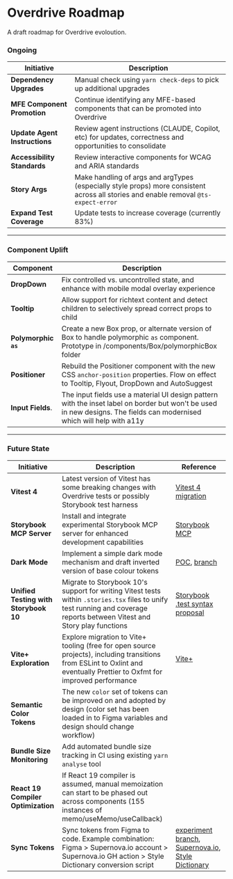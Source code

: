 # Overdrive Roadmap

A draft roadmap for Overdrive evoloution.

### Ongoing

| Initiative                    | Description                                                                                                                          |
| ----------------------------- | ------------------------------------------------------------------------------------------------------------------------------------ |
| **Dependency Upgrades**       | Manual check using `yarn check-deps` to pick up additional upgrades                                                                  |
| **MFE Component Promotion**   | Continue identifying any MFE-based components that can be promoted into Overdrive                                                    |
| **Update Agent Instructions** | Review agent instructions (CLAUDE, Copilot, etc) for updates, correctness and opportunities to consolidate                           |
| **Accessibility Standards**   | Review interactive components for WCAG and ARIA standards                                                                            |
| **Story Args**                | Make handling of args and argTypes (especially style props) more consistent across all stories and enable removal `@ts-expect-error` |
| **Expand Test Coverage**      | Update tests to increase coverage (currently 83%)                                                                                    |

---

### Component Uplift

| Component            | Description                                                                                                                                                            |
| -------------------- | ---------------------------------------------------------------------------------------------------------------------------------------------------------------------- |
| **DropDown**         | Fix controlled vs. uncontrolled state, and enhance with mobile modal overlay experience                                                                                |
| **Tooltip**          | Allow support for richtext content and detect children to selectively spread correct props to child                                                                    |
| **Polymorphic `as`** | Create a new Box prop, or alternate version of Box to handle polymorphic `as` component. Prototype in /components/Box/polymorphicBox folder                            |
| **Positioner**       | Rebuild the Positioner component with the new CSS `anchor-position` properties. Flow on effect to Tooltip, Flyout, DropDown and AutoSuggest                            |
| **Input Fields**.    | The input fields use a material UI design pattern with the inset label on border but won't be used in new designs. The fields can modernised which will help with a11y |

---

### Future State

| Initiative                            | Description                                                                                                                                                               | Reference                                                                                                                                                                                  |
| ------------------------------------- | ------------------------------------------------------------------------------------------------------------------------------------------------------------------------- | ------------------------------------------------------------------------------------------------------------------------------------------------------------------------------------------ |
| **Vitest 4**                          | Latest version of Vitest has some breaking changes with Overdrive tests or possibly Storybook test harness                                                                | [Vitest 4 migration](https://vitest.dev/guide/migration.html#vitest-4)                                                                                                                     |
| **Storybook MCP Server**              | Install and integrate experimental Storybook MCP server for enhanced development capabilities                                                                             | [Storybook MCP](https://github.com/storybookjs/mcp)                                                                                                                                        |
| **Dark Mode**                         | Implement a simple dark mode mechanism and draft inverted version of base colour tokens                                                                                   | [POC](https://github.com/autoguru-au/overdrive/pull/1297), [branch](https://github.com/autoguru-au/overdrive/tree/poc-dark-mode)                                                           |
| **Unified Testing with Storybook 10** | Migrate to Storybook 10's support for writing Vitest tests within `.stories.tsx` files to unify test running and coverage reports between Vitest and Story play functions | [Storybook .test syntax proposal](https://chromatic-ui.notion.site/Storybook-test-syntax-in-CSF-2566e816203480cb95ddc674ddfbf5d3#2566e816203480cb95ddc674ddfbf5d3)                         |
| **Vite+ Exploration**                 | Explore migration to Vite+ tooling (free for open source projects), including transitions from ESLint to Oxlint and eventually Prettier to Oxfmt for improved performance | [Vite+](https://oss.vite.plus/)                                                                                                                                                            |
| **Semantic Color Tokens**             | The new `color` set of tokens can be improved on and adopted by design (color set has been loaded in to Figma variables and design should change workflow)                |                                                                                                                                                                                            |
| **Bundle Size Monitoring**            | Add automated bundle size tracking in CI using existing `yarn analyse` tool                                                                                               |                                                                                                                                                                                            |
| **React 19 Compiler Optimization**    | If React 19 compiler is assumed, manual memoization can start to be phased out across components (155 instances of memo/useMemo/useCallback)                              |                                                                                                                                                                                            |
| **Sync Tokens**                       | Sync tokens from Figma to code. Example combination: Figma > Supernova.io account > Supernova.io GH action > Style Dictionary conversion script                           | [experiment branch](https://github.com/autoguru-au/overdrive/tree/supernova/style-dictionary), [Supernova.io](https://www.supernova.io/), [Style Dictionary](https://styledictionary.com/) |
